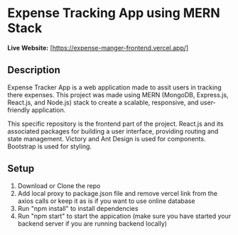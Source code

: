 # Expense Tracking App using MERN Stack
**Live Website:** [https://expense-manger-frontend.vercel.app/]

## Description 
Expense Tracker App is a web application made to assit users in tracking there expenses. This project was made using MERN (MongoDB, Express.js, React.js, and Node.js) stack to create a scalable, responsive, and user-friendly application.

This specific repository is the frontend part of the project. React.js and its associated packages for building a user interface, providing routing and state management. Victory and Ant Design is used for components. Bootstrap is used for styling. 

## Setup
1. Download or Clone the repo
2. Add local proxy to package.json file and remove vercel link from the axios calls or keep it as is if you want to use online database
3. Run "npm install" to install dependencies
4. Run "npm start" to start the appication (make sure you have started your backend server if you are running backend locally)
